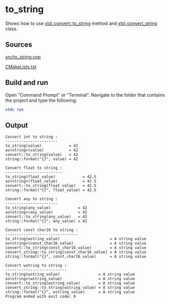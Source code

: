 # to_string

Shows how to use [xtd::convert::to_string](https://gammasoft71.github.io/xtd/reference_guides/latest/classxtd_1_1convert.html#a1de05be36bc70b03e74ec7d9586b0199) method and [xtd::convert_string](https://gammasoft71.github.io/xtd/reference_guides/latest/classxtd_1_1convert__string.html) class.

## Sources

[src/to_string.cpp](src/to_string.cpp)

[CMakeLists.txt](CMakeLists.txt)

## Build and run

Open "Command Prompt" or "Terminal". Navigate to the folder that contains the project and type the following:

```cmake
xtdc run
```

## Output

```
Convert int to string :
-----------------------
to_string(value)            = 42
as<string>(value)           = 42
convert::to_string(value)   = 42
string::format("{}", value) = 42

Convert float to string :
-------------------------
to_string(float_value)            = 42.5
as<string>(float_value)           = 42.5
convert::to_string(float_value)   = 42.5
string::format("{}", float_value) = 42.5

Convert any to string :
-----------------------
to_string(any_value)            = 42
as<string>(any_value)           = 42
convert::to_string(any_value)   = 42
string::format("{}", any_value) = 42

Convert const char16 to string :
--------------------------------
to_string(wstring_value)                      = A string value
as<string>(const_char16_value)                = A string value
convert::to_string(const_char16_value)        = A string value
convert_string::to_string(const_char16_value) = A string value
string::format("{}", const_char16_value)      = A string value

Convert wstring to string :
---------------------------
to_string(wstring_value)                 = A string value
as<string>(wstring_value)                = A string value
convert::to_string(wstring_value)        = A string value
convert_string::to_string(wstring_value) = A string value
string::format("{}", wstring_value)      = A string value
Program ended with exit code: 0
```
